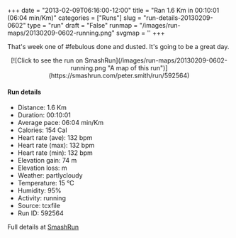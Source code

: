 +++
date = "2013-02-09T06:16:00-12:00"
title = "Ran 1.6 Km in 00:10:01 (06:04 min/Km)"
categories = ["Runs"]
slug = "run-details-20130209-0602"
type = "run"
draft = "False"
runmap = "/images/run-maps/20130209-0602-running.png"
svgmap = '<polyline points="62 42, 64 40, 66 38, 70 30, 72 29, 76 28, 78 27, 82 27, 85 27, 88 28, 91 29, 93 30, 99 33, 100 34, 98 39, 97 42, 97 44, 96 47, 95 49, 96 52, 97 55, 99 57, 99 58, 96 60, 95 63, 95 65, 94 67, 93 70, 93 72, 93 73, 86 75, 83 75, 80 74, 77 74, 74 74, 67 73, 64 72, 61 72, 52 71, 48 70, 45 69, 36 67, 33 66, 30 65, 27 64, 24 64, 21 63, 14 62, 11 62, 8 61, 2 61, 0 61, 1 58, 1 56, 1 53, 2 51, 4 49, 6 47, 7 45, 9 42, 11 40, 14 40, 21 35, 27 33, 29 31, 32 30, 35 29, 38 28, 41 28, 48 27, 51 27, 57 26, 67 25, 69 26, 68 28, 67 30, 66 33, 64 35, 63 38, 61 40, 58 45, 57 47, 55 50, 55 50">'
+++

That's week one of #febulous done and dusted. It's going to be a great day. 

<!--more-->

<center>
[![Click to see the run on SmashRun](/images/run-maps/20130209-0602-running.png "A map of this run")](https://smashrun.com/peter.smith/run/592564)
</center>

#### Run details

* Distance: 1.6 Km
* Duration: 00:10:01
* Average pace: 06:04 min/Km
* Calories: 154 Cal
* Heart rate (ave): 132 bpm
* Heart rate (max): 132 bpm
* Heart rate (min): 132 bpm
* Elevation gain: 74 m
* Elevation loss:  m
* Weather: partlycloudy
* Temperature: 15 &deg;C
* Humidity: 95%
* Activity: running
* Source: tcxfile
* Run ID: 592564

Full details at [SmashRun](https://smashrun.com/peter.smith/run/592564)